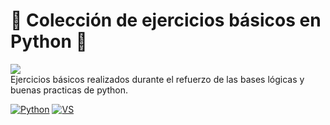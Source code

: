 # :snake: Colección de ejercicios básicos en Python :snake:
[![](https://img.shields.io/github/last-commit/marigabi94/python_practicas_basicas?style=plastic)]()
</br>
Ejercicios básicos realizados durante el refuerzo de las bases lógicas y buenas practicas de python. 


[![Python](https://img.shields.io/badge/Python-3776AB?style=for-the-badge&logo=python&logoColor=white&labelColor=101010)]()
[![VS](https://img.shields.io/badge/Visual_Studio_Code-007ACC?style=for-the-badge&logo=visual-studio-code&logoColor=white&labelColor=101010)]()

